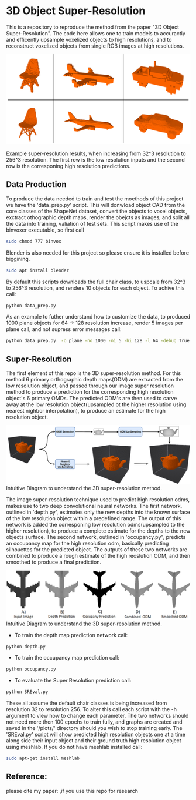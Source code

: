 # 3D Object Super-Resolution
This is a repository to reproduce the method from the paper "3D Object Super-Resolution". The code here allows one to train models to accuractly and efficently upsample voxelized objects to high resolutions, and to reconstruct voxelized objects from single RGB images at high resolutions.


<p align="center">
  <img  src="images/SR.png" width="512" >
</p>

Example super-resolution results, when increasing from 32^3 resolution to 256^3 resolution. The first row is the low resolution inputs and the second row is the corresponing high resolution predictions. 

## Data Production
 To produce the data needed to train and test the moethods of this project we have the 'data_prep.py' script. This will donwload object CAD from the core classes of the ShapeNet dataset, convert the objects to voxel objects, exctract othographic depth maps, render the obejcts as images, and split all the data into training, valiation of test sets. This script makes use of the binvoxer executable, so first call 
 ```bash
sudo chmod 777 binvox 
```
Blender is also needed for this project so please ensure it is installed before biggining. 
 ```bash
sudo apt install blender
```
By default this scripts downloads the full chair class, to uspcale from 32^3 to 256^3 resolution, and renders 10 objects for each object. To achive this call: 
 ```bash
python data_prep.py
```
As an example to futher understand how to customize the data, to produced 1000 plane objects for 64 -> 128 resolution increase, render 5 images per plane call, and not supress error messages call:
 ```bash
python data_prep.py  -o plane -no 1000 -ni 5 -hi 128 -l 64 -debug True 
```

## Super-Resolution
The first element of this repo is the 3D super-resolution method. For this method 6 primary orthographic depth maps(ODM) are extracted from the low resolution object, and passed through our image super resolution method to produce a prediction for the corresponding high resolution object's 6 primary OMDs. The predicted ODM's are then used to carve away at the low resolution object(upsampled ot the higher resolution using nearest nighbor interpolation), to produce an estimate for the high resolution object. 

![Diagram](images/SRMethod.png?raw=true "Title")
Intuitive Diagram to understand the 3D super-resolution method. 

The image super-resolution technique used to predict high resolution odms, makes use to two deep convolutional neural networks. The first network, outlined in 'depth.py', estimates only the new depths into the known surface of the low resolution object  within a predefined range. The output of this network is added the corresponing low resolution odms(upsampled to the higher resolution), to produce a complete estimate for the depths to the new objects surface. The second network, outlined in 'occupancy.py", predicts an occupancy map for the high resolution odm, basically predicting silhouettes for the predicted object. The outputs of these two networks are combined to produce a rough estimate of the high reoslution ODM, and then smoothed to produce a final prediction. 

![Diagram](images/DepthPipeLine.png?raw=true "Title")
Intuitive Diagram to understand the 3D super-resolution method. 

 - To train the depth map prediction network call: 

```bash
python depth.py
```

 - To train the occupancy map prediction call: 

```bash
python occupancy.py
```

- To evaluate the Super Resolution prediction call: 

```bash
python SREval.py
```
These all assume the default chair classes is being increased from resolution 32 to resolution 256. To alter this call each script with the -h argument to view how to change each parameter. The two networks should not need more then 100 epochs to train fully, and graphs are created and saved in the '/plots/' directory should you wish to stop training early. The 'SREval.py' script will show predicted high resolution objects one at a time along side their input object and their ground truth high resolution object using meshlab. If you do not have meshlab installed call: 

```bash
sudo apt-get install meshlab
```



## Reference:
please cite my paper: ,if you use this repo for research 

